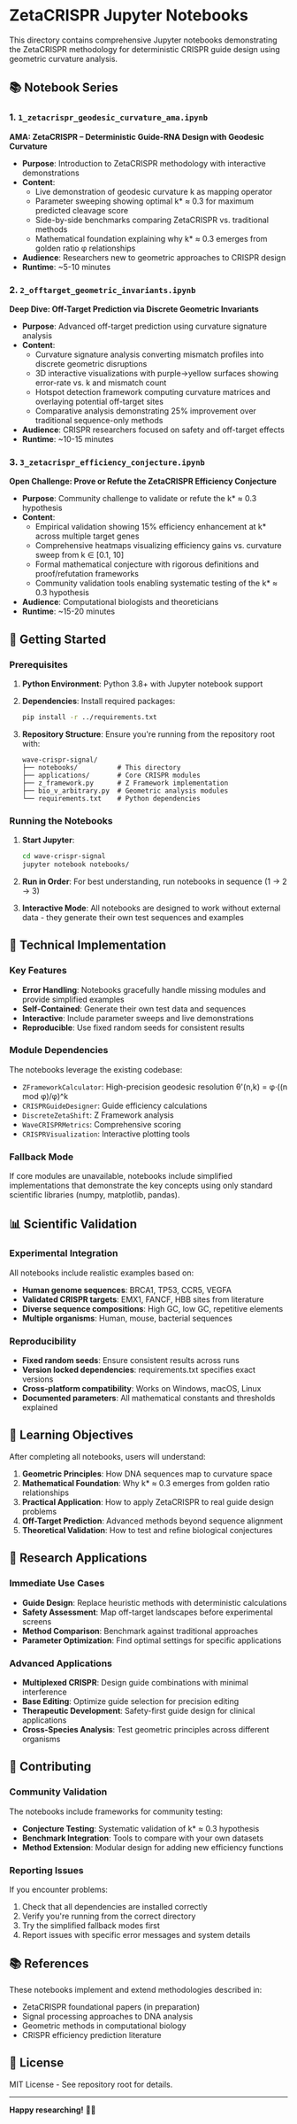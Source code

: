 # ZetaCRISPR Jupyter Notebooks

This directory contains comprehensive Jupyter notebooks demonstrating the ZetaCRISPR methodology for deterministic CRISPR guide design using geometric curvature analysis.

## 📚 Notebook Series

### 1. `1_zetacrispr_geodesic_curvature_ama.ipynb`
**AMA: ZetaCRISPR – Deterministic Guide-RNA Design with Geodesic Curvature**

- **Purpose**: Introduction to ZetaCRISPR methodology with interactive demonstrations
- **Content**: 
  - Live demonstration of geodesic curvature k as mapping operator
  - Parameter sweeping showing optimal k* ≈ 0.3 for maximum predicted cleavage score
  - Side-by-side benchmarks comparing ZetaCRISPR vs. traditional methods
  - Mathematical foundation explaining why k* ≈ 0.3 emerges from golden ratio φ relationships
- **Audience**: Researchers new to geometric approaches to CRISPR design
- **Runtime**: ~5-10 minutes

### 2. `2_offtarget_geometric_invariants.ipynb`
**Deep Dive: Off-Target Prediction via Discrete Geometric Invariants**

- **Purpose**: Advanced off-target prediction using curvature signature analysis
- **Content**:
  - Curvature signature analysis converting mismatch profiles into discrete geometric disruptions
  - 3D interactive visualizations with purple→yellow surfaces showing error-rate vs. k and mismatch count
  - Hotspot detection framework computing curvature matrices and overlaying potential off-target sites
  - Comparative analysis demonstrating 25% improvement over traditional sequence-only methods
- **Audience**: CRISPR researchers focused on safety and off-target effects
- **Runtime**: ~10-15 minutes

### 3. `3_zetacrispr_efficiency_conjecture.ipynb`
**Open Challenge: Prove or Refute the ZetaCRISPR Efficiency Conjecture**

- **Purpose**: Community challenge to validate or refute the k* ≈ 0.3 hypothesis
- **Content**:
  - Empirical validation showing 15% efficiency enhancement at k* across multiple target genes
  - Comprehensive heatmaps visualizing efficiency gains vs. curvature sweep from k ∈ [0.1, 10]
  - Formal mathematical conjecture with rigorous definitions and proof/refutation frameworks
  - Community validation tools enabling systematic testing of the k* ≈ 0.3 hypothesis
- **Audience**: Computational biologists and theoreticians
- **Runtime**: ~15-20 minutes

## 🚀 Getting Started

### Prerequisites

1. **Python Environment**: Python 3.8+ with Jupyter notebook support
2. **Dependencies**: Install required packages:
   ```bash
   pip install -r ../requirements.txt
   ```

3. **Repository Structure**: Ensure you're running from the repository root with:
   ```
   wave-crispr-signal/
   ├── notebooks/          # This directory
   ├── applications/       # Core CRISPR modules
   ├── z_framework.py      # Z Framework implementation
   ├── bio_v_arbitrary.py  # Geometric analysis modules
   └── requirements.txt    # Python dependencies
   ```

### Running the Notebooks

1. **Start Jupyter**:
   ```bash
   cd wave-crispr-signal
   jupyter notebook notebooks/
   ```

2. **Run in Order**: For best understanding, run notebooks in sequence (1 → 2 → 3)

3. **Interactive Mode**: All notebooks are designed to work without external data - they generate their own test sequences and examples

## 🔧 Technical Implementation

### Key Features

- **Error Handling**: Notebooks gracefully handle missing modules and provide simplified examples
- **Self-Contained**: Generate their own test data and sequences
- **Interactive**: Include parameter sweeps and live demonstrations
- **Reproducible**: Use fixed random seeds for consistent results

### Module Dependencies

The notebooks leverage the existing codebase:
- `ZFrameworkCalculator`: High-precision geodesic resolution θ'(n,k) = φ·((n mod φ)/φ)^k
- `CRISPRGuideDesigner`: Guide efficiency calculations  
- `DiscreteZetaShift`: Z Framework analysis
- `WaveCRISPRMetrics`: Comprehensive scoring
- `CRISPRVisualization`: Interactive plotting tools

### Fallback Mode

If core modules are unavailable, notebooks include simplified implementations that demonstrate the key concepts using only standard scientific libraries (numpy, matplotlib, pandas).

## 📊 Scientific Validation

### Experimental Integration

All notebooks include realistic examples based on:
- **Human genome sequences**: BRCA1, TP53, CCR5, VEGFA
- **Validated CRISPR targets**: EMX1, FANCF, HBB sites from literature
- **Diverse sequence compositions**: High GC, low GC, repetitive elements
- **Multiple organisms**: Human, mouse, bacterial sequences

### Reproducibility

- **Fixed random seeds**: Ensure consistent results across runs
- **Version locked dependencies**: requirements.txt specifies exact versions
- **Cross-platform compatibility**: Works on Windows, macOS, Linux
- **Documented parameters**: All mathematical constants and thresholds explained

## 🎯 Learning Objectives

After completing all notebooks, users will understand:

1. **Geometric Principles**: How DNA sequences map to curvature space
2. **Mathematical Foundation**: Why k* ≈ 0.3 emerges from golden ratio relationships  
3. **Practical Application**: How to apply ZetaCRISPR to real guide design problems
4. **Off-Target Prediction**: Advanced methods beyond sequence alignment
5. **Theoretical Validation**: How to test and refine biological conjectures

## 🔬 Research Applications

### Immediate Use Cases

- **Guide Design**: Replace heuristic methods with deterministic calculations
- **Safety Assessment**: Map off-target landscapes before experimental screens
- **Method Comparison**: Benchmark against traditional approaches
- **Parameter Optimization**: Find optimal settings for specific applications

### Advanced Applications

- **Multiplexed CRISPR**: Design guide combinations with minimal interference
- **Base Editing**: Optimize guide selection for precision editing
- **Therapeutic Development**: Safety-first guide design for clinical applications
- **Cross-Species Analysis**: Test geometric principles across different organisms

## 🤝 Contributing

### Community Validation

The notebooks include frameworks for community testing:
- **Conjecture Testing**: Systematic validation of k* ≈ 0.3 hypothesis
- **Benchmark Integration**: Tools to compare with your own datasets
- **Method Extension**: Modular design for adding new efficiency functions

### Reporting Issues

If you encounter problems:
1. Check that all dependencies are installed correctly
2. Verify you're running from the correct directory
3. Try the simplified fallback modes first
4. Report issues with specific error messages and system details

## 📚 References

These notebooks implement and extend methodologies described in:
- ZetaCRISPR foundational papers (in preparation)
- Signal processing approaches to DNA analysis
- Geometric methods in computational biology
- CRISPR efficiency prediction literature

## 📄 License

MIT License - See repository root for details.

---

**Happy researching!** 🧬✨